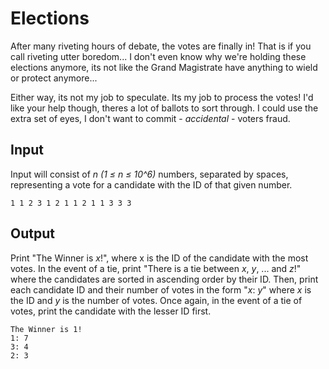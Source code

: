 # Elections

After many riveting hours of debate, the votes are finally in! That is if you call riveting utter boredom... I don't even know why we're holding these elections anymore, its not like the Grand Magistrate have anything to wield or protect anymore...

Either way, its not my job to speculate. Its my job to process the votes! I'd like your help though, theres a lot of ballots to sort through. I could use the extra set of eyes, I don't want to commit - _accidental_ - voters fraud.

## Input

Input will consist of _n (1 ≤ n ≤ 10^6)_ numbers, separated by spaces, representing a vote for a candidate with the ID of that given number.

```
1 1 2 3 1 2 1 1 2 1 1 3 3 3
```

## Output

Print "The Winner is _x_!", where x is the ID of the candidate with the most votes. In the event of a tie, print "There is a tie between _x_, _y_, ... and _z_!" where the candidates are sorted in ascending order by their ID. Then, print each candidate ID and their number of votes in the form "_x_: _y_" where _x_ is the ID and _y_ is the number of votes. Once again, in the event of a tie of votes, print the candidate with the lesser ID first.

```
The Winner is 1!
1: 7
3: 4
2: 3
```
